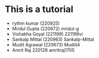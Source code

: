 # This is a tutorial

- rythm kumar (220925)
- Mridul Gupta (220672)  mridul-g
- Vishakha Goyal (221199) 221199vi
- Sankalp Mittal (220963) Sankalp-Mittal
- Mudit Agrawal (220673) Mudiit4
- Amrit Raj 220128 amritraj1705